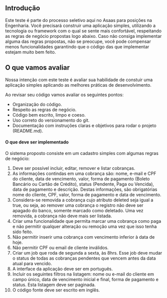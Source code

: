 <!-- ABOUT THE PROJECT -->
## Introdução

Este teste é parte do processo seletivo aqui no Asaas para posições na Engenharia. Você precisará construir uma aplicação simples, utilizando a tecnologia ou framework com o qual se sente mais confortável, respeitando as regras de negócio propostas logo abaixo.
Caso não consiga implementar alguma das regras propostas, não se preocupe, você pode compensar menos funcionalidades garantindo que o código das que implementar estejam muito bem feito.

## O que vamos avaliar

Nossa intenção com este teste é avaliar sua habilidade de constuir uma aplicação simples aplicando as melhores práticas de desenvolvimento.

Ao revisar seu código vamos avaliar os seguintes pontos:
* Organização do código.
* Respeito as regras de negócio.
* Código bem escrito, limpo e coeso.
* Uso correto do versionamento do git.
* Documentação com instruções claras e objetivos para rodar o projeto (README.md).

#### O que deve ser implementado
O sistema proposto consiste em um cadastro simples com algumas regras de negócio:

1. Deve ser possível incluir, editar, remover e listar cobranças.
2. As informações contindas em uma cobrança são: nome, e-mail e CPF do cliente, data de vencimento, valor, forma de pagamento (Boleto Bancário ou Cartão de Crédito), status (Pendente, Paga ou Vencida), data de pagamento e descrição. Destas informações, são obrigatórias nome do cliente, CPF, valor, forma de pagamento e data de vencimento.
3. Considera-se removida a cobrança cujo atributo deleted seja igual a true, ou seja, ao remover uma cobrança o registro não deve ser apagado do banco, somente marcado como deletado. Uma vez removida, a cobrança não deve mais ser listada.
4. Criar uma funcionalidade que permita marcar uma cobrança como paga e não permitir qualquer alteração ou remoção uma vez que isso tenha sido feito.
5. Não permitir inserir uma cobrança com vencimento inferior à data de hoje.
6. Não permitir CPF ou email de cliente inválidos.
7. Criar um job que roda de segunda a sexta, às 8hrs. Esse job deve mudar o status de todas as cobranças pendentes que vencem antes da data atual para vencido.
8. A interface da aplicação deve ser em português.
9. Incluir os seguintes filtros na listagem: nome ou e-mail do cliente em campo único, data de vencimento inicial e final, forma de pagamento e status. Esta listagem deve ser paginada.
10. O código fonte deve ser escrito em inglês.
